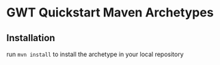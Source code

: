 GWT Quickstart Maven Archetypes
=========================================

Installation
------------

run `mvn install` to install the archetype in your local repository